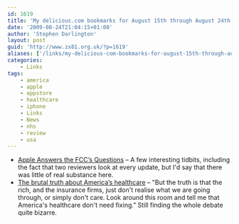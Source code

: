 ```yaml
---
id: 1619
title: 'My delicious.com bookmarks for August 15th through August 24th'
date: '2009-08-24T21:04:15+01:00'
author: 'Stephen Darlington'
layout: post
guid: 'http://www.zx81.org.uk/?p=1619'
aliases: ['/links/my-delicious-com-bookmarks-for-august-15th-through-august-24th.html']
categories:
    - Links
tags:
    - america
    - apple
    - appstore
    - healthcare
    - iphone
    - Links
    - News
    - nhs
    - review
    - usa
---
```


- [Apple Answers the FCC’s Questions](http://www.apple.com/hotnews/apple-answers-fcc-questions/) – A few interesting tidbits, including the fact that two reviewers look at every update, but I'd say that there was little of real substance here.
- [The brutal truth about America’s healthcare](http://www.independent.co.uk/news/world/americas/the-brutal-truth-about-americarsquos-healthcare-1772580.html) – "But the truth is that the rich, and the insurance firms, just don't realise what we are going through, or simply don't care. Look around this room and tell me that America's healthcare don't need fixing." Still finding the whole debate quite bizarre.